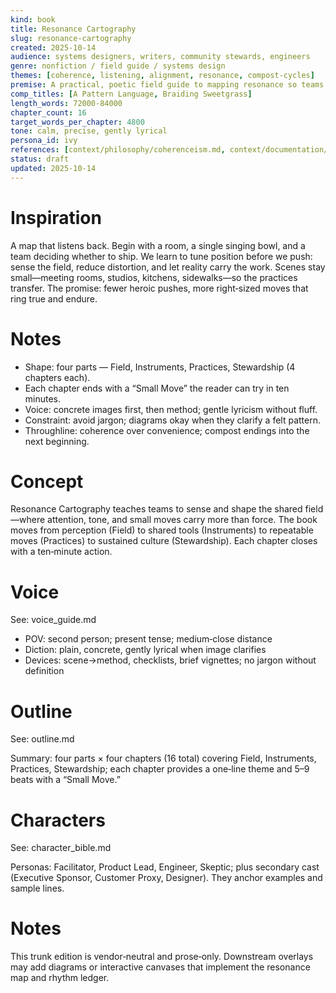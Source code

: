 ```yaml
---
kind: book
title: Resonance Cartography
slug: resonance-cartography
created: 2025-10-14
audience: systems designers, writers, community stewards, engineers
genre: nonfiction / field guide / systems design
themes: [coherence, listening, alignment, resonance, compost-cycles]
premise: A practical, poetic field guide to mapping resonance so teams can steer decisions, design, and culture without force.
comp_titles: [A Pattern Language, Braiding Sweetgrass]
length_words: 72000-84000
chapter_count: 16
target_words_per_chapter: 4800
tone: calm, precise, gently lyrical
persona_id: ivy
references: [context/philosophy/coherenceism.md, context/documentation/writing/story-structure.md, context/documentation/writing/pov-tense-voice.md, context/documentation/writing/length-and-pace.md]
status: draft
updated: 2025-10-14
---
```


# Inspiration
A map that listens back. Begin with a room, a single singing bowl, and a team deciding whether to ship. We learn to tune position before we push: sense the field, reduce distortion, and let reality carry the work. Scenes stay small—meeting rooms, studios, kitchens, sidewalks—so the practices transfer. The promise: fewer heroic pushes, more right‑sized moves that ring true and endure.

# Notes
- Shape: four parts — Field, Instruments, Practices, Stewardship (4 chapters each).
- Each chapter ends with a “Small Move” the reader can try in ten minutes.
- Voice: concrete images first, then method; gentle lyricism without fluff.
- Constraint: avoid jargon; diagrams okay when they clarify a felt pattern.
- Throughline: coherence over convenience; compost endings into the next beginning.

# Concept
Resonance Cartography teaches teams to sense and shape the shared field—where attention, tone, and small moves carry more than force. The book moves from perception (Field) to shared tools (Instruments) to repeatable moves (Practices) to sustained culture (Stewardship). Each chapter closes with a ten‑minute action.

# Voice
See: voice_guide.md

- POV: second person; present tense; medium‑close distance
- Diction: plain, concrete, gently lyrical when image clarifies
- Devices: scene→method, checklists, brief vignettes; no jargon without definition

# Outline
See: outline.md

Summary: four parts × four chapters (16 total) covering Field, Instruments, Practices, Stewardship; each chapter provides a one‑line theme and 5–9 beats with a “Small Move.”

# Characters
See: character_bible.md

Personas: Facilitator, Product Lead, Engineer, Skeptic; plus secondary cast (Executive Sponsor, Customer Proxy, Designer). They anchor examples and sample lines.

# Notes
This trunk edition is vendor‑neutral and prose‑only. Downstream overlays may add diagrams or interactive canvases that implement the resonance map and rhythm ledger.
